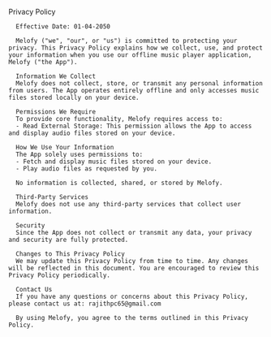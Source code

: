 Privacy Policy
      
      Effective Date: 01-04-2050
      
      Melofy ("we", "our", or "us") is committed to protecting your privacy. This Privacy Policy explains how we collect, use, and protect your information when you use our offline music player application, Melofy ("the App").
      
      Information We Collect
      Melofy does not collect, store, or transmit any personal information from users. The App operates entirely offline and only accesses music files stored locally on your device.
      
      Permissions We Require
      To provide core functionality, Melofy requires access to:
      - Read External Storage: This permission allows the App to access and display audio files stored on your device.
      
      How We Use Your Information
      The App solely uses permissions to:
      - Fetch and display music files stored on your device.
      - Play audio files as requested by you.
      
      No information is collected, shared, or stored by Melofy.
      
      Third-Party Services
      Melofy does not use any third-party services that collect user information.
      
      Security
      Since the App does not collect or transmit any data, your privacy and security are fully protected.
      
      Changes to This Privacy Policy
      We may update this Privacy Policy from time to time. Any changes will be reflected in this document. You are encouraged to review this Privacy Policy periodically.
      
      Contact Us
      If you have any questions or concerns about this Privacy Policy, please contact us at: rajithpc65@gmail.com
      
      By using Melofy, you agree to the terms outlined in this Privacy Policy.

